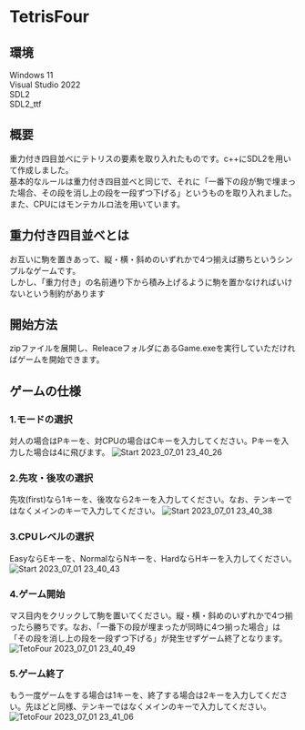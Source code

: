 # TetrisFour
## 環境
Windows 11<br>
Visual Studio 2022<br>
SDL2<br>
SDL2_ttf<br>

## 概要
重力付き四目並べにテトリスの要素を取り入れたものです。c++にSDL2を用いて作成しました。<br>
基本的なルールは重力付き四目並べと同じで、それに「一番下の段が駒で埋まった場合、その段を消し上の段を一段ずつ下げる」というものを取り入れました。また、CPUにはモンテカルロ法を用いています。

## 重力付き四目並べとは
お互いに駒を置きあって、縦・横・斜めのいずれかで4つ揃えば勝ちというシンプルなゲームです。<br>
しかし、「重力付き」の名前通り下から積み上げるように駒を置かなければいけないという制約があります

## 開始方法
zipファイルを展開し、ReleaceフォルダにあるGame.exeを実行していただければゲームを開始できます。

## ゲームの仕様
### 1.モードの選択
対人の場合はPキーを、対CPUの場合はCキーを入力してください。Pキーを入力した場合は4に飛びます。
![Start 2023_07_01 23_40_26](https://github.com/tanakan83-kousen/TetrisFour/assets/111548773/19d9057f-b9aa-4a7e-af14-4201f81fa431)

### 2.先攻・後攻の選択
先攻(first)なら1キーを、後攻なら2キーを入力してください。なお、テンキーではなくメインのキーで入力してください。
![Start 2023_07_01 23_40_38](https://github.com/tanakan83-kousen/TetrisFour/assets/111548773/22f2e4bc-f99f-47b3-bded-eb128f0a6156)

### 3.CPUレベルの選択
EasyならEキーを、NormalならNキーを、HardならHキーを入力してください。
![Start 2023_07_01 23_40_43](https://github.com/tanakan83-kousen/TetrisFour/assets/111548773/dea9fcc7-9032-4597-a648-8ae6faf01ef6)

### 4.ゲーム開始
マス目内をクリックして駒を置いてください。縦・横・斜めのいずれかで4つ揃ったら勝ちです。なお、「一番下の段が埋まったが同時に4つ揃った場合」は「その段を消し上の段を一段ずつ下げる」が発生せずゲーム終了となります。
![TetoFour 2023_07_01 23_40_49](https://github.com/tanakan83-kousen/TetrisFour/assets/111548773/f9b95aa2-9fd5-4343-b9c6-e8887ef8de62)

### 5.ゲーム終了
もう一度ゲームをする場合は1キーを、終了する場合は2キーを入力してください。先ほどと同様、テンキーではなくメインのキーで入力してください。
![TetoFour 2023_07_01 23_41_06](https://github.com/tanakan83-kousen/TetrisFour/assets/111548773/5f15df10-437b-4687-8372-416fa35438ee)

